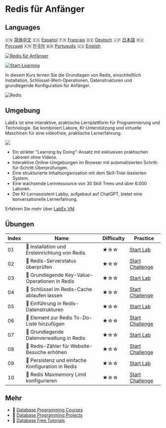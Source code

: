 # Redis für Anfänger

## Languages

🇨🇳 [简体中文](README_zh.md) 🇪🇸 [Español](README_es.md) 🇫🇷 [Français](README_fr.md) 🇩🇪 [Deutsch](README_de.md) 🇯🇵 [日本語](README_ja.md) 🇷🇺 [Русский](README_ru.md) 🇰🇷 [한국어](README_ko.md) 🇧🇷 [Português](README_pt.md) 🇺🇸 [English](README.md) 

[![Redis für Anfänger](https://cover-creator.labex.io/redis-for-beginners.png?lang=de)](https://labex.io/de/courses/redis-for-beginners)

[![Start-Learning](https://img.shields.io/badge/Start-Learning-whitesmoke?style=for-the-badge)](https://labex.io/de/courses/redis-for-beginners)

In diesem Kurs lernen Sie die Grundlagen von Redis, einschließlich Installation, Schlüssel-Wert-Operationen, Datenstrukturen und grundlegende Konfiguration für Anfänger.

![Redis](https://img.shields.io/badge/Redis-whitesmoke?style=for-the-badge&logo=redis)


## Umgebung

LabEx ist eine interaktive, praktische Lernplattform für Programmierung und Technologie. Sie kombiniert Labore, KI-Unterstützung und virtuelle Maschinen für eine videofreie, praktische Lernerfahrung.

![](https://tutorial-screenshot.getvm.io/images/vm-1725247253.png)

- Ein strikter "Learning by Doing"-Ansatz mit exklusiven praktischen Laboren ohne Videos.
- Interaktive Online-Umgebungen im Browser mit automatisierten Schritt-für-Schritt-Überprüfungen.
- Eine strukturierte Inhaltsorganisation mit dem Skill-Tree-basierten System.
- Eine wachsende Lernressource von 30 Skill Trees und über 6.000 Laboren.
- Der KI-Lernassistent Labby, aufgebaut auf ChatGPT, bietet eine konversationelle Lernerfahrung.

Erfahren Sie mehr über [LabEx VM](https://support.labex.io/using-labex/virtual-machine).

## Übungen

|   Index | Name                                              | Difficulty   | Practice                                                                                                                            |
|---------|---------------------------------------------------|--------------|-------------------------------------------------------------------------------------------------------------------------------------|
|      01 | 📖 Installation und Ersteinrichtung von Redis     | ★☆☆          | <a target='_blank' href='https://labex.io/de/tutorials/redis-installation-and-initial-setup-of-redis-552075'>Start Lab</a>          |
|      02 | 🎯 Redis-Serverstatus überprüfen                  | ★☆☆          | <a target='_blank' href='https://labex.io/de/tutorials/redis-verify-redis-server-status-552152'>Start Challenge</a>                 |
|      03 | 📖 Grundlegende Key-Value-Operationen in Redis    | ★☆☆          | <a target='_blank' href='https://labex.io/de/tutorials/redis-basic-key-value-operations-in-redis-552077'>Start Lab</a>              |
|      04 | 🎯 Schlüssel im Redis-Cache ablaufen lassen       | ★☆☆          | <a target='_blank' href='https://labex.io/de/tutorials/redis-expire-keys-in-redis-cache-552156'>Start Challenge</a>                 |
|      05 | 📖 Einführung in Redis-Datenstrukturen            | ★☆☆          | <a target='_blank' href='https://labex.io/de/tutorials/redis-introduction-to-redis-data-structures-552078'>Start Lab</a>            |
|      06 | 🎯 Element zur Redis To-Do-Liste hinzufügen       | ★☆☆          | <a target='_blank' href='https://labex.io/de/tutorials/redis-add-item-to-redis-to-do-list-552161'>Start Challenge</a>               |
|      07 | 📖 Grundlegende Datenverwaltung in Redis          | ★☆☆          | <a target='_blank' href='https://labex.io/de/tutorials/redis-basic-data-management-in-redis-552076'>Start Lab</a>                   |
|      08 | 🎯 Redis-Zähler für Website-Besuche erhöhen       | ★☆☆          | <a target='_blank' href='https://labex.io/de/tutorials/redis-increment-redis-counter-for-website-visits-552163'>Start Challenge</a> |
|      09 | 📖 Persistenz und einfache Konfiguration in Redis | ★☆☆          | <a target='_blank' href='https://labex.io/de/tutorials/redis-persistence-and-simple-configuration-in-redis-552079'>Start Lab</a>    |
|      10 | 🎯 Redis Maxmemory Limit konfigurieren            | ★☆☆          | <a target='_blank' href='https://labex.io/de/tutorials/redis-configure-redis-maxmemory-limit-552162'>Start Challenge</a>            |

## Mehr

- 🔗 [Database Programming Courses](https://github.com/labex-labs/awesome-programming-courses)
- 🔗 [Database Programming Projects](https://github.com/labex-labs/awesome-programming-projects)
- 🔗 [Database Free Tutorials](https://github.com/labex-labs/redis-free-tutorials)

